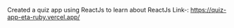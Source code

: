 Created a quiz app using ReactJs to learn about ReactJs
Link-: https://quiz-app-eta-ruby.vercel.app/
